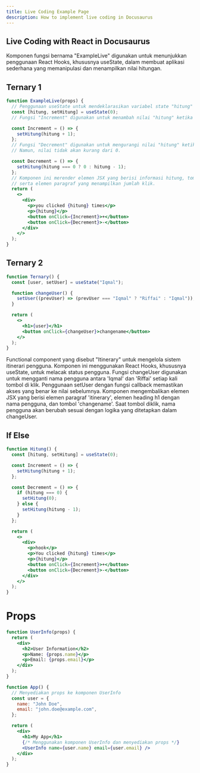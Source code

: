 ```yaml
---
title: Live Coding Example Page
description: How to implement live coding in Docusaurus
---
```


## Live Coding with React in Docusaurus

Komponen fungsi bernama "ExampleLive" digunakan untuk menunjukkan penggunaan React Hooks, khususnya useState, dalam membuat aplikasi sederhana yang memanipulasi dan menampilkan nilai hitungan.

## Ternary 1

```jsx live
function ExampleLive(props) {
  // Penggunaan useState untuk mendeklarasikan variabel state "hitung" dengan nilai awal 0.
  const [hitung, setHitung] = useState(0);
  // Fungsi "Increment" digunakan untuk menambah nilai "hitung" ketika tombol "+" diklik.

  const Increment = () => {
    setHitung(hitung + 1);
  };
  // Fungsi "Decrement" digunakan untuk mengurangi nilai "hitung" ketika tombol "-" diklik.
  // Namun, nilai tidak akan kurang dari 0.

  const Decrement = () => {
    setHitung(hitung === 0 ? 0 : hitung - 1);
  };
  // Komponen ini merender elemen JSX yang berisi informasi hitung, tombol untuk menambah dan mengurangi nilai,
  // serta elemen paragraf yang menampilkan jumlah klik.
  return (
    <>
      <div>
        <p>you clicked {hitung} times</p>
        <p>{hitung}</p>
        <button onClick={Increment}>+</button>
        <button onClick={Decrement}>-</button>
      </div>
    </>
  );
}
```

## Ternary 2

```jsx live
function Ternary() {
  const [user, setUser] = useState("Iqmal");

  function changeUser() {
    setUser((prevUser) => (prevUser === "Iqmal" ? "Riffai" : "Iqmal"));
  }

  return (
    <>
      <h1>{user}</h1>
      <button onClick={changeUser}>changename</button>
    </>
  );
}
```

Functional component yang disebut "Itinerary" untuk mengelola sistem itinerari pengguna.
Komponen ini menggunakan React Hooks, khususnya useState, untuk melacak status pengguna.
Fungsi changeUser digunakan untuk mengganti nama pengguna antara 'Iqmal' dan 'Riffai' setiap kali tombol di klik.
Penggunaan setUser dengan fungsi callback memastikan akses yang benar ke nilai sebelumnya.
Komponen mengembalikan elemen JSX yang berisi elemen paragraf 'itinerary', elemen heading h1 dengan nama pengguna, dan tombol 'changename'.
Saat tombol diklik, nama pengguna akan berubah sesuai dengan logika yang ditetapkan dalam changeUser.

## If Else

```jsx live title="src/components/HelloDocusaurus.js"
function Hitung() {
  const [hitung, setHitung] = useState(0);

  const Increment = () => {
    setHitung(hitung + 1);
  };

  const Decrement = () => {
    if (hitung === 0) {
      setHitung(0);
    } else {
      setHitung(hitung - 1);
    }
  };

  return (
    <>
      <div>
        <p>hook</p>
        <p>You clicked {hitung} times</p>
        <p>{hitung}</p>
        <button onClick={Increment}>+</button>
        <button onClick={Decrement}>-</button>
      </div>
    </>
  );
}
```

<!-- <iframe  style={{ height: "300px", width: "100%" }} scrolling="no" title="Untitled" src="https://codepen.io/iqmalr/embed/abMQaGX?default-tab=html%2Cresult" frameborder="no" loading="lazy" allowtransparency="true" allowfullscreen="true">
  See the Pen <a href="https://codepen.io/iqmalr/pen/abMQaGX">
  Untitled</a> by iqmalr (<a href="https://codepen.io/iqmalr">@iqmalr</a>)
  on <a href="https://codepen.io">CodePen</a>.
</iframe> -->

# Props

```jsx
function UserInfo(props) {
  return (
    <div>
      <h2>User Information</h2>
      <p>Name: {props.name}</p>
      <p>Email: {props.email}</p>
    </div>
  );
}

function App() {
  // Menyediakan props ke komponen UserInfo
  const user = {
    name: "John Doe",
    email: "john.doe@example.com",
  };

  return (
    <div>
      <h1>My App</h1>
      {/* Menggunakan komponen UserInfo dan menyediakan props */}
      <UserInfo name={user.name} email={user.email} />
    </div>
  );
}
```
